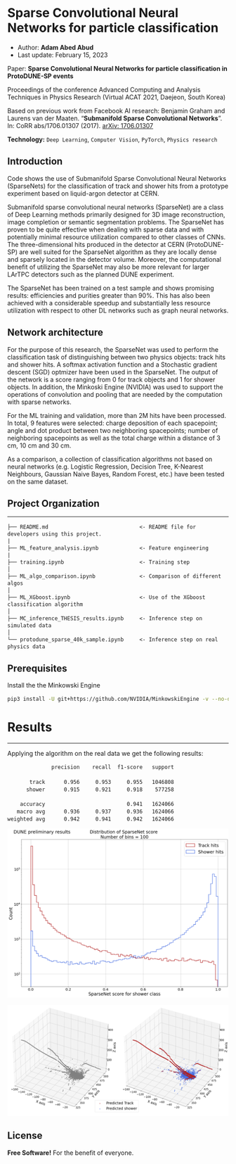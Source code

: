 
# Sparse Convolutional Neural Networks for particle classification 


 - Author: **Adam Abed Abud**
 - Last update: February 15, 2023

Paper: **Sparse Convolutional Neural Networks for particle classification in ProtoDUNE-SP events** 

Proceedings of the conference Advanced Computing and Analysis Techniques in Physics Research (Virtual ACAT 2021, Daejeon, South Korea)

Based on previous work from Facebook AI research: Benjamin Graham and Laurens van der Maaten. “**Submanifold Sparse Convolutional  Networks**”. In:  CoRR  abs/1706.01307 (2017). [arXiv:  1706.01307](http://arxiv.org/abs/1706.01307)

**Technology:** `Deep Learning`, `Computer Vision`, `PyTorch`, `Physics research`

## Introduction 

Code shows the use of Submanifold Sparse Convolutional Neural Networks (SparseNets) for the classification of track and shower hits from a prototype experiment based on liquid-argon detector at CERN.

Submanifold sparse convolutional neural networks (SparseNet) are a class of Deep Learning methods primarily designed for 3D image reconstruction, image completion or semantic segmentation problems. The SparseNet has proven to be quite effective when dealing with sparse data and with potentially minimal resource utilization compared to other classes of CNNs. The three-dimensional hits produced in the detector at CERN (ProtoDUNE-SP) are well suited for the SparseNet algorithm as they are locally dense and sparsely located in the detector volume. Moreover, the computational benefit of utilizing the SparseNet may also be more relevant for larger LArTPC detectors such as the planned DUNE experiment.

The SparseNet has been trained on a test sample and shows promising results: efficiencies and purities greater than 90\%. This has also been achieved with a considerable speedup and substantially less resource utilization with respect to other DL networks such as graph neural networks. 

## Network architecture
 
For the purpose of this research, the SparseNet was used to perform the classification task of distinguishing between two physics objects: track hits and shower hits. A softmax activation function and a Stochastic gradient descent (SGD) optmizer have been used in the SparseNet. The output of the network is a score ranging from 0 for track objects and 1 for shower objects. In addition, the Minkoski Engine (NVIDIA) was used to support the operations of convolution and pooling that are needed by the computation with sparse networks. 

For the ML training and validation, more than 2M hits have been processed. In total, 9 features were selected: charge deposition of each spacepoint; angle and dot product between two neighboring spacepoints; number of neighboring spacepoints as well as the total charge within a distance of 3 cm, 10 cm and 30 cm.


As a comparison, a collection of classification algorithms not based on neural networks (e.g. Logistic Regression, Decision Tree, K-Nearest Neighbours, Gaussian Naive Bayes, Random Forest, etc.) have been tested on the same dataset. 


## Project Organization
----


    ├── README.md                             <- README file for developers using this project.
    |
    ├── ML_feature_analysis.ipynb             <- Feature engineering 
    |
    ├── training.ipynb                        <- Training step
    │
    ├── ML_algo_comparison.ipynb              <- Comparison of different algos 
    │
    ├── ML_XGboost.ipynb                      <- Use of the XGboost classification algorithm
    │
    ├── MC_inference_THESIS_results.ipynb     <- Inference step on simulated data
    │
    └── protodune_sparse_40k_sample.ipynb     <- Inference step on real physics data 


## Prerequisites 

Install the the Minkowski Engine 

```sh
pip3 install -U git+https://github.com/NVIDIA/MinkowskiEngine -v --no-deps  --install-option="--cpu_only" --install-option="--blas=openblas"
```


# Results
----

Applying the algorithm on the real data we get the following results: 
```sh
              precision    recall  f1-score   support

       track      0.956     0.953     0.955   1046808
      shower      0.915     0.921     0.918    577258

    accuracy                          0.941   1624066
   macro avg      0.936     0.937     0.936   1624066
weighted avg      0.942     0.941     0.942   1624066

```
![Results](results.png) 

 ![Image of the ML algorithm when applied to 3D input data](prediction.png) 
  

License
----

**Free Software!** 
For the benefit of everyone.

